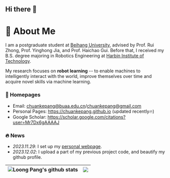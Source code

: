 ## Hi there 👋

# 👋 About Me

I am a postgraduate student at [Beihang University](https://www.buaa.edu.cn/), advised by Prof. Rui Zhong, Prof. Yinghong Jia, and Prof. Haichao Gui. Before that, I received my B.S. degree majoring in Robotics Engineering at [Harbin Institute of Technology](https://www.hit.edu.cn/).

My research focuses on **robot learning** -- to enable machines to intelligently interact with the world, improve themselves over time and acquire novel skills via machine learning.

### 📎 Homepages

- Email: chuankepang@buaa.edu.cn/chuankepang@gmail.com
- Personal Pages: https://chuankepang.github.io (updated recently🔥)
- Google Scholar: https://scholar.google.com/citations?user=Mr7Dx6gAAAAJ

### 🔥 News
- *2023.11.29*: I set up my [personal webpage](https://chuankepang.github.io/).
- *2023.12.02*: I upload a part of my previous project code, and beautify my github profile.


<!-- ![Chuanke Pang's GitHub stats](https://github-readme-stats.vercel.app/api?username=chuankepang&hide=issues&show_icons=true) -->
<!-- ![Chuanke Pang's GitHub stats](https://github-readme-stats.vercel.app/api?username=chuankepang) ![Top Langs](https://github-readme-stats.vercel.app/api/top-langs/?username=chuankepang) -->
<!-- ![Top Langs](https://github-readme-stats.vercel.app/api/top-langs/?username=chuankepang\&layout=compact) -->
<!-- ![Top Langs](https://github-readme-stats.vercel.app/api/top-langs/?username=chuankepang) -->



| <img align="center" src="https://github-readme-stats.vercel.app/api?username=chuankepang&show_icons=true&include_all_commits=true&theme=buefy&hide_border=true" alt="Loong Pang's github stats" /></a> | <img align="center" src="https://github-readme-stats.vercel.app/api/top-langs/?username=chuankepang&layout=compact&theme=buefy&hide_border=true" /></a> |
| ------------- | ------------- |



<!-- <a href="https://github.com/anuraghazra/github-readme-stats">
  <img height=200 align="center" src="https://github-readme-stats.vercel.app/api?username=chuankepang&card_width=320" />
</a>
<a href="https://github.com/anuraghazra/convoychat">
  <img height=200 align="center" src="https://github-readme-stats.vercel.app/api/top-langs?username=chuankepang&layout=compact&langs_count=8&card_width=380" />
</a> -->
